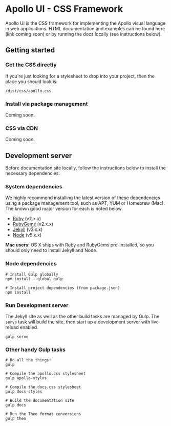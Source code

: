 # Apollo UI - CSS Framework

Apollo UI is the CSS framework for implementing the Apollo visual language in web applications.  HTML documentation and examples can be found here (link coming soon) or by running the docs locally (see instructions below).

## Getting started

### Get the CSS directly

If you're just looking for a stylesheet to drop into your project, then the place you should look is:

```
/dist/css/apollo.css
```

### Install via package management

Coming soon.

### CSS via CDN

Coming soon.

## Development server

Before documentation site locally, follow the instructions below to install the necessary dependencies.

### System dependencies

We highly recommend installing the latest version of these dependencies using a package management tool, such as APT, YUM or Homebrew (Mac).  The known good major version for each is noted below.

- [Ruby](https://www.ruby-lang.org) (v2.x.x)
- [RubyGems](https://rubygems.org/) (v2.x.x)
- [Jekyll](http://jekyllrb.com/) (v3.x.x)
- [Node](https://nodejs.org) (v5.x.x)

**Mac users**: OS X ships with Ruby and RubyGems pre-installed, so you should only need to install Jekyll and Node.

### Node dependencies

```
# Install Gulp globally
npm install --global gulp

# Install project dependencies (from package.json)
npm install
```

### Run Development server

The Jekyll site as well as the other build tasks are managed by Gulp.  The `serve` task will build the site, then start up a development server with live reload enabled.

```
gulp serve
```

### Other handy Gulp tasks

```
# Do all the things!
gulp

# Compile the apollo.css stylesheet
gulp apollo-styles

# Compile the docs.css stylesheet
gulp docs-styles

# Build the documentation site
gulp docs

# Run the Theo format conversions
gulp theo
```


